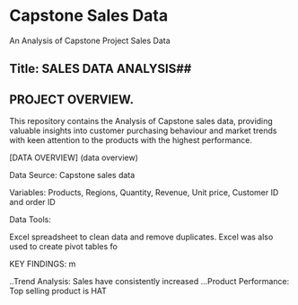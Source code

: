 # Capstone Sales Data 
An Analysis of Capstone Project Sales Data

## Title: SALES DATA ANALYSIS##



## PROJECT OVERVIEW.
This repository contains the Analysis of Capstone sales data, providing valuable insights into customer purchasing behaviour and market trends with keen attention to the products with the highest performance.


[DATA OVERVIEW] (data overview)

Data Seurce: Capstone sales data

Variables: Products, Regions, Quantity, Revenue, Unit price, Customer ID and order ID

Data Tools:

Excel spreadsheet to clean data and remove duplicates. Excel was also used to create pivot tables fo

KEY FINDINGS:
m


..Trend Analysis: Sales have consistently increased 
...Product Performance: Top selling product is HAT 
